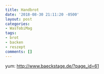 ```yaml
---
title: Handbrot
date: '2018-08-30 21:11:20 -0500'
layout: post
categories:
- WasTobiMag
tags:
- brot
- backen
- reszept
comments: []
---
```

yum: <http://www.baeckstage.de/?page_id=61>